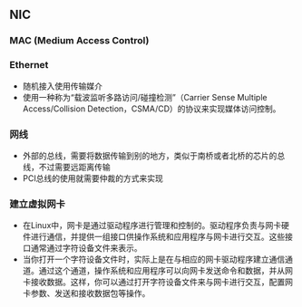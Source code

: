 ## NIC

### MAC (Medium Access Control)


### Ethernet
* 随机接入使用传输媒介
* 使用一种称为“载波监听多路访问/碰撞检测”（Carrier Sense Multiple Access/Collision Detection，CSMA/CD）的协议来实现媒体访问控制。


### 网线
* 外部的总线，需要将数据传输到别的地方，类似于南桥或者北桥的芯片的总线，不过需要远距离传输
* PCI总线的使用就需要仲裁的方式来实现



### 建立虚拟网卡
* 在Linux中，网卡是通过驱动程序进行管理和控制的。驱动程序负责与网卡硬件进行通信，并提供一组接口供操作系统和应用程序与网卡进行交互。这些接口通常通过字符设备文件来表示。
* 当你打开一个字符设备文件时，实际上是在与相应的网卡驱动程序建立通信通道。通过这个通道，操作系统和应用程序可以向网卡发送命令和数据，并从网卡接收数据。这样，你可以通过打开字符设备文件来与网卡进行交互，配置网卡参数、发送和接收数据包等操作。